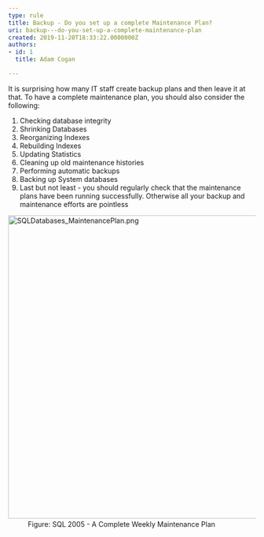 ```yaml
---
type: rule
title: Backup - Do you set up a complete Maintenance Plan?
uri: backup---do-you-set-up-a-complete-maintenance-plan
created: 2019-11-20T18:33:22.0000000Z
authors:
- id: 1
  title: Adam Cogan

---
```




<span class='intro'> <p>It is surprising how many IT staff create backup plans and then leave it at that. To have a complete maintenance plan, you should also consider the following&#58;</p><ol><li>Checking database integrity</li><li>Shrinking Databases</li><li>Reorganizing Indexes</li><li>Rebuilding Indexes</li><li>Updating Statistics</li><li>Cleaning up old maintenance histories</li><li>Performing automatic backups</li><li>Backing up System databases</li><li>Last but not least - you should regularly check that the maintenance plans have been running successfully. Otherwise all your backup and maintenance efforts are pointless<br></li></ol> </span>

<dl class="image"><dt>​<img src="/PublishingImages/SQLDatabases_MaintenancePlan.png" alt="SQLDatabases_MaintenancePlan.png" style="width&#58;750px;height&#58;616px;" />​</dt><dd>Figure​&#58; SQL 2005 - A Complete Weekly Maintenance Plan</dd></dl>


